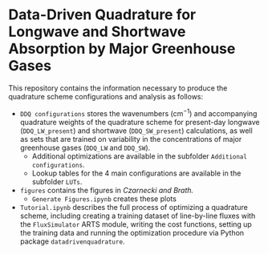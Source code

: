 # Data-Driven Quadrature for Longwave and Shortwave Absorption by Major Greenhouse Gases

This repository contains the information necessary to produce the quadrature scheme configurations and analysis as follows:

- `DDQ configurations` stores the wavenumbers (cm$^{-1}$) and accompanying quadrature weights of the quadrature scheme for present-day longwave (`DDQ_LW_present`) and shortwave (`DDQ_SW_present`) calculations, as well as sets that are trained on variability in the concentrations of major greenhouse gases (`DDQ_LW` and `DDQ_SW`).
	- Additional optimizations are available in the subfolder `Additional configurations`.
	- Lookup tables for the 4 main configurations are available in the subfolder `LUTs`.
- `figures` contains the figures in *Czarnecki and Brath.* 
	- `Generate Figures.ipynb` creates these plots
- `Tutorial.ipynb` describes the full process of optimizing a quadrature scheme, including creating a training dataset of line-by-line fluxes with the `FluxSimulator` ARTS module, writing the cost functions, setting up the training data and running the optimization procedure via Python package `datadrivenquadrature`.